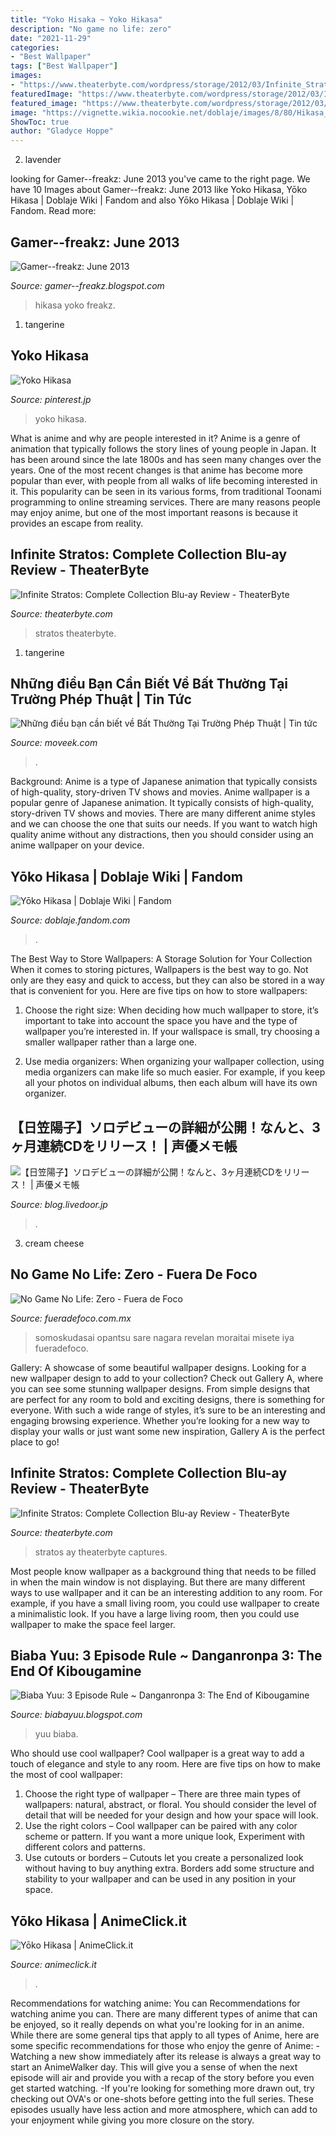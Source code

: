 ```yaml
---
title: "Yoko Hisaka ~ Yoko Hikasa"
description: "No game no life: zero"
date: "2021-11-29"
categories:
- "Best Wallpaper"
tags: ["Best Wallpaper"]
images:
- "https://www.theaterbyte.com/wordpress/storage/2012/03/Infinite_Stratos_14-600x338.jpg"
featuredImage: "https://www.theaterbyte.com/wordpress/storage/2012/03/Infinite_Stratos_15-600x338.jpg?is-pending-load=1"
featured_image: "https://www.theaterbyte.com/wordpress/storage/2012/03/Infinite_Stratos_14-600x338.jpg"
image: "https://vignette.wikia.nocookie.net/doblaje/images/8/80/Hikasa_Yōko.jpg/revision/latest?cb=20200917170412&amp;path-prefix=es"
ShowToc: true
author: "Gladyce Hoppe"
---
```



2. lavender 

	

		
looking for Gamer--freakz: June 2013 you've came to the right page. We have 10 Images about Gamer--freakz: June 2013 like Yoko Hikasa, Yōko Hikasa | Doblaje Wiki | Fandom and also Yōko Hikasa | Doblaje Wiki | Fandom. Read more:
		
    
## Gamer--freakz: June 2013

<img loading=lazy src="https://2.bp.blogspot.com/-a9ZS_N7TX0A/UcqmuEwWvrI/AAAAAAAAODI/pPoWdKE0uLw/s400/Yoko+Hikasa.jpg" onerror="this.onerror=null;this.src='https://tse1.mm.bing.net/th?id=OIP.bEjQYSBSl1XhoWlcnt4FDwHaFj&amp;pid=15.1';" alt="Gamer--freakz: June 2013">

_Source: gamer--freakz.blogspot.com_

>hikasa yoko freakz. 

	

1. tangerine 

    
## Yoko Hikasa

<img loading=lazy src="https://i.pinimg.com/474x/3c/0e/1e/3c0e1e6a85bda076ec56a685b6ab8f01.jpg" onerror="this.onerror=null;this.src='https://tse3.mm.bing.net/th?id=OIP.h5F784JfDD5Tb_6u_gJFvwAAAA&amp;pid=15.1';" alt="Yoko Hikasa">

_Source: pinterest.jp_

>yoko hikasa. 

	

What is anime and why are people interested in it?
Anime is a genre of animation that typically follows the story lines of young people in Japan. It has been around since the late 1800s and has seen many changes over the years. One of the most recent changes is that anime has become more popular than ever, with people from all walks of life becoming interested in it. This popularity can be seen in its various forms, from traditional Toonami programming to online streaming services. There are many reasons people may enjoy anime, but one of the most important reasons is because it provides an escape from reality.

    
## Infinite Stratos: Complete Collection Blu-ay Review - TheaterByte

<img loading=lazy src="https://www.theaterbyte.com/wordpress/storage/2012/03/Infinite_Stratos_14-600x338.jpg" onerror="this.onerror=null;this.src='https://tse4.mm.bing.net/th?id=OIP.LsMvyvk47mk6JyEiLDzIsgHaEL&amp;pid=15.1';" alt="Infinite Stratos: Complete Collection Blu-ay Review - TheaterByte">

_Source: theaterbyte.com_

>stratos theaterbyte. 

	

1. tangerine 

    
## Những điều Bạn Cần Biết Về Bất Thường Tại Trường Phép Thuật | Tin Tức

<img loading=lazy src="https://i.imgur.com/9f5Tp2Y.jpg" onerror="this.onerror=null;this.src='https://tse3.mm.bing.net/th?id=OIP.jGUNcRfVR59kLGFlqcjSNQHaEK&amp;pid=15.1';" alt="Những điều bạn cần biết về Bất Thường Tại Trường Phép Thuật | Tin tức">

_Source: moveek.com_

>. 

	

Background: Anime is a type of Japanese animation that typically consists of high-quality, story-driven TV shows and movies.
Anime wallpaper is a popular genre of Japanese animation. It typically consists of high-quality, story-driven TV shows and movies. There are many different anime styles and we can choose the one that suits our needs. If you want to watch high quality anime without any distractions, then you should consider using an anime wallpaper on your device.

    
## Yōko Hikasa | Doblaje Wiki | Fandom

<img loading=lazy src="https://vignette.wikia.nocookie.net/doblaje/images/8/80/Hikasa_Yōko.jpg/revision/latest?cb=20200917170412&amp;path-prefix=es" onerror="this.onerror=null;this.src='https://tse2.mm.bing.net/th?id=OIP.hE17qA3rBSp1EjRnDtysfQAAAA&amp;pid=15.1';" alt="Yōko Hikasa | Doblaje Wiki | Fandom">

_Source: doblaje.fandom.com_

>. 

	

The Best Way to Store Wallpapers: A Storage Solution for Your Collection
When it comes to storing pictures, Wallpapers is the best way to go. Not only are they easy and quick to access, but they can also be stored in a way that is convenient for you. Here are five tips on how to store wallpapers:
1) Choose the right size: When deciding how much wallpaper to store, it’s important to take into account the space you have and the type of wallpaper you’re interested in. If your wallspace is small, try choosing a smaller wallpaper rather than a large one.

2) Use media organizers: When organizing your wallpaper collection, using media organizers can make life so much easier. For example, if you keep all your photos on individual albums, then each album will have its own organizer.

    
## 【日笠陽子】ソロデビューの詳細が公開！なんと、3ヶ月連続CDをリリース！ | 声優メモ帳

<img loading=lazy src="http://livedoor.blogimg.jp/seiyumemo/imgs/e/2/e25ff8bb.jpg" onerror="this.onerror=null;this.src='https://tse1.mm.bing.net/th?id=OIP.bZWsqJC2adjb9sWSnnUWtQHaFj&amp;pid=15.1';" alt="【日笠陽子】ソロデビューの詳細が公開！なんと、3ヶ月連続CDをリリース！ | 声優メモ帳">

_Source: blog.livedoor.jp_

>. 

	

3. cream cheese 

    
## No Game No Life: Zero - Fuera De Foco

<img loading=lazy src="https://i1.wp.com/fueradefoco.com.mx/wp-content/uploads/2018/02/DEJ4KlPUAAMHFmX.jpg" onerror="this.onerror=null;this.src='https://tse3.mm.bing.net/th?id=OIP.TVzQBFe4hVnCCo5hq2XfEwHaEK&amp;pid=15.1';" alt="No Game No Life: Zero - Fuera de Foco">

_Source: fueradefoco.com.mx_

>somoskudasai opantsu sare nagara revelan moraitai misete iya fueradefoco. 

	

Gallery: A showcase of some beautiful wallpaper designs.
Looking for a new wallpaper design to add to your collection? Check out Gallery A, where you can see some stunning wallpaper designs. From simple designs that are perfect for any room to bold and exciting designs, there is something for everyone. With such a wide range of styles, it’s sure to be an interesting and engaging browsing experience. Whether you’re looking for a new way to display your walls or just want some new inspiration, Gallery A is the perfect place to go!





	
	
    
## Infinite Stratos: Complete Collection Blu-ay Review - TheaterByte

<img loading=lazy src="https://www.theaterbyte.com/wordpress/storage/2012/03/Infinite_Stratos_15-600x338.jpg?is-pending-load=1" onerror="this.onerror=null;this.src='https://tse3.mm.bing.net/th?id=OIP.LeQafYZQ1CPsvRw7erkZHwHaEL&amp;pid=15.1';" alt="Infinite Stratos: Complete Collection Blu-ay Review - TheaterByte">

_Source: theaterbyte.com_

>stratos ay theaterbyte captures. 

	

Most people know wallpaper as a background thing that needs to be filled in when the main window is not displaying. But there are many different ways to use wallpaper and it can be an interesting addition to any room. For example, if you have a small living room, you could use wallpaper to create a minimalistic look. If you have a large living room, then you could use wallpaper to make the space feel larger.

    
## Biaba Yuu: 3 Episode Rule ~ Danganronpa 3: The End Of Kibougamine

<img loading=lazy src="https://2.bp.blogspot.com/-NcBNE9oT9eo/V5bHKqN58AI/AAAAAAAAA5c/lD8F9zAyNAwYD91gmRkyknuob9RQOH_PACLcB/s1600/dr%2Bopening%2B3.JPG" onerror="this.onerror=null;this.src='https://tse1.mm.bing.net/th?id=OIP.ObZRBubjf22Aum3kHT9SNQHaD6&amp;pid=15.1';" alt="Biaba Yuu: 3 Episode Rule ~ Danganronpa 3: The End of Kibougamine">

_Source: biabayuu.blogspot.com_

>yuu biaba. 

	

Who should use cool wallpaper?
Cool wallpaper is a great way to add a touch of elegance and style to any room. Here are five tips on how to make the most of cool wallpaper: 
1) Choose the right type of wallpaper – There are three main types of wallpapers: natural, abstract, or floral. You should consider the level of detail that will be needed for your design and how your space will look. 
2) Use the right colors – Cool wallpaper can be paired with any color scheme or pattern. If you want a more unique look, Experiment with different colors and patterns. 
3) Use cutouts or borders – Cutouts let you create a personalized look without having to buy anything extra. Borders add some structure and stability to your wallpaper and can be used in any position in your space.

    
## Yōko Hikasa | AnimeClick.it

<img loading=lazy src="https://www.animeclick.it/immagini/autore/Yoko_Hikasa/cover/9683-Yoko_Hikasa-foto.jpg" onerror="this.onerror=null;this.src='https://tse4.mm.bing.net/th?id=OIP.d7eyMiHyuGNj13UaK4lr5AAAAA&amp;pid=15.1';" alt="Yōko Hikasa | AnimeClick.it">

_Source: animeclick.it_

>. 

	

Recommendations for watching anime: You can
Recommendations for watching anime you can. There are many different types of anime that can be enjoyed, so it really depends on what you're looking for in an anime. While there are some general tips that apply to all types of Anime, here are some specific recommendations for those who enjoy the genre of Anime: 
-Watching a new show immediately after its release is always a great way to start an AnimeWalker day. This will give you a sense of when the next episode will air and provide you with a recap of the story before you even get started watching. 
-If you're looking for something more drawn out, try checking out OVA's or one-shots before getting into the full series. These episodes usually have less action and more atmosphere, which can add to your enjoyment while giving you more closure on the story.

